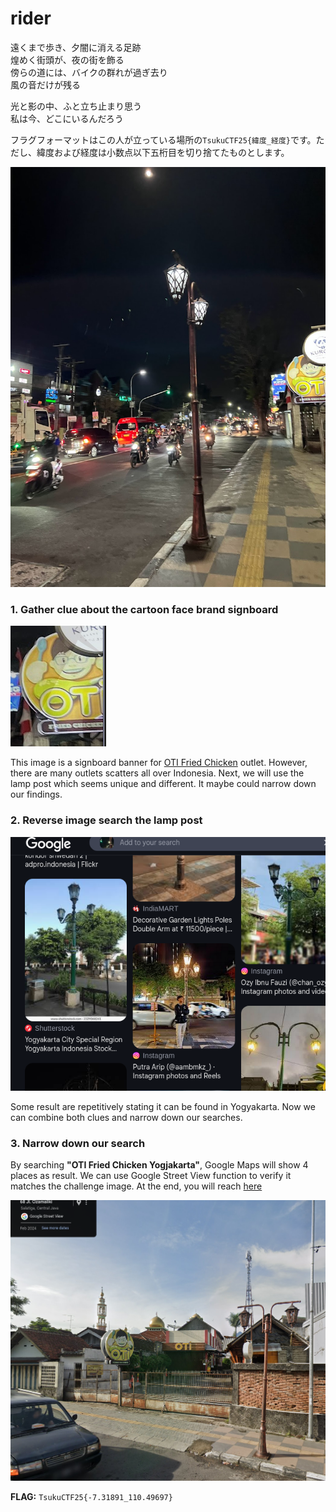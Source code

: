 # rider

遠くまで歩き、夕闇に消える足跡  
煌めく街頭が、夜の街を飾る  
傍らの道には、バイクの群れが過ぎ去り  
風の音だけが残る

光と影の中、ふと立ち止まり思う  
私は今、どこにいるんだろう

フラグフォーマットはこの人が立っている場所の`TsukuCTF25{緯度_経度}`です。ただし、緯度および経度は小数点以下五桁目を切り捨てたものとします。

![rider](rider(1).png)

### 1. Gather clue about the cartoon face brand signboard

![img0.png](img0.png)

This image is a signboard banner for [OTI Fried Chicken](https://otifriedchicken.com/) outlet. However, there are many outlets scatters all over Indonesia. Next, we will use the lamp post which seems unique and different. It maybe could narrow down our findings.

### 2. Reverse image search the lamp post

![img1.png](img1.png)

Some result are repetitively stating it can be found in Yogyakarta. Now we can combine both clues and narrow down our searches.

### 3. Narrow down our search
By searching **"OTI Fried Chicken Yogjakarta"**, Google Maps will show 4 places as result. We can use Google Street View function to verify it matches the challenge image. At the end, you will reach [here](https://maps.app.goo.gl/XHyD8cZfN6ordmf77)

![img2.png](img2.png)

**FLAG:** `TsukuCTF25{-7.31891_110.49697}`